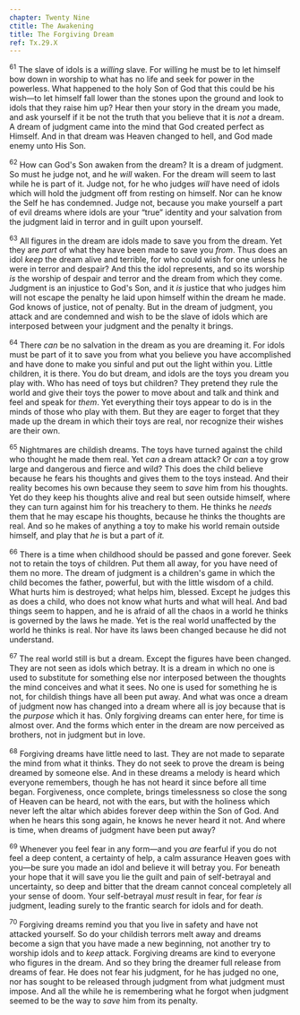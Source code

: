 ```yaml
---
chapter: Twenty Nine
ctitle: The Awakening
title: The Forgiving Dream
ref: Tx.29.X
---
```


<sup>61</sup> The slave of idols is a *willing* slave. For willing he must be to
let himself bow down in worship to what has no life and seek for power
in the powerless. What happened to the holy Son of God that this could
be his wish—to let himself fall lower than the stones upon the ground
and look to idols that they raise him up? Hear then your story in the
dream you made, and ask yourself if it be not the truth that you believe
that it is *not* a dream. A dream of judgment came into the mind that
God created perfect as Himself. And in that dream was Heaven changed to
hell, and God made enemy unto His Son.

<sup>62</sup> How can God's Son awaken from the dream? It is a dream of judgment.
So must he judge not, and he *will* waken. For the dream will seem to
last while he is part of it. Judge not, for he who judges *will* have
need of idols which will hold the judgment off from resting on himself.
Nor can he know the Self he has condemned. Judge not, because you make
yourself a part of evil dreams where idols are your “true” identity and
your salvation from the judgment laid in terror and in guilt upon
yourself.

<sup>63</sup> All figures in the dream are idols made to save you from the dream.
Yet they are *part* of what they have been made to save you *from*. Thus
does an idol *keep* the dream alive and terrible, for who could wish for
one unless he were in terror and despair? And this the idol represents,
and so its worship *is* the worship of despair and terror and the dream
from which they come. Judgment is an injustice to God's Son, and it *is*
justice that who judges him will not escape the penalty he laid upon
himself within the dream he made. God knows of justice, not of penalty.
But in the dream of judgment, you attack and are condemned and wish to
be the slave of idols which are interposed between your judgment and the
penalty it brings.

<sup>64</sup> There *can* be no salvation in the dream as you are dreaming it. For
idols must be part of it to save you from what you believe you have
accomplished and have done to make you sinful and put out the light
within you. Little children, it is there. You do but dream, and idols
are the toys you dream you play with. Who has need of toys but children?
They pretend they rule the world and give their toys the power to move
about and talk and think and feel and speak for *them*. Yet everything
their toys appear to do is in the minds of those who play with them. But
they are eager to forget that they made up the dream in which their toys
are real, nor recognize their wishes are their own.

<sup>65</sup> Nightmares are childish dreams. The toys have turned against the
child who thought he made them real. Yet *can* a dream attack? Or *can*
a toy grow large and dangerous and fierce and wild? This does the child
believe because he fears his thoughts and gives them to the toys
instead. And their reality becomes his own because they seem to *save*
him from his thoughts. Yet do they keep his thoughts alive and real but
seen outside himself, where they can turn against him for his treachery
to them. He thinks he *needs* them that he may escape his thoughts,
because he thinks the thoughts are real. And so he makes of anything a
toy to make his world remain outside himself, and play that *he* is but
a part of *it.*

<sup>66</sup> There is a time when childhood should be passed and gone forever.
Seek not to retain the toys of children. Put them all away, for you have
need of them no more. The dream of judgment is a children's game in
which the child becomes the father, powerful, but with the little wisdom
of a child. What hurts him is destroyed; what helps him, blessed. Except
he judges this as does a child, who does not know what hurts and what
will heal. And bad things seem to happen, and he is afraid of all the
chaos in a world he thinks is governed by the laws he made. Yet is the
real world unaffected by the world he thinks is real. Nor have its laws
been changed because he did not understand.

<sup>67</sup> The real world still is but a dream. Except the figures have been
changed. They are not seen as idols which betray. It is a dream in which
no one is used to substitute for something else nor interposed between
the thoughts the mind conceives and what it sees. No one is used for
something he is not, for childish things have all been put away. And
what was once a dream of judgment now has changed into a dream where all
is joy because that is the *purpose* which it has. Only forgiving dreams
can enter here, for time is almost over. And the forms which enter in
the dream are now perceived as brothers, not in judgment but in love.

<sup>68</sup> Forgiving dreams have little need to last. They are not made to
separate the mind from what it thinks. They do not seek to prove the
dream is being dreamed by someone else. And in these dreams a melody is
heard which everyone remembers, though he has not heard it since before
all time began. Forgiveness, once complete, brings timelessness so close
the song of Heaven can be heard, not with the ears, but with the
holiness which never left the altar which abides forever deep within the
Son of God. And when he hears this song again, he knows he never heard
it not. And where is time, when dreams of judgment have been put away?

<sup>69</sup> Whenever you feel fear in any form—and you *are* fearful if you do
not feel a deep content, a certainty of help, a calm assurance Heaven
goes with you—be sure you made an idol and believe it will betray you.
For beneath your hope that it will save you lie the guilt and pain of
self-betrayal and uncertainty, so deep and bitter that the dream cannot
conceal completely all your sense of doom. Your self-betrayal *must*
result in fear, for fear *is* judgment, leading surely to the frantic
search for idols and for death.

<sup>70</sup> Forgiving dreams remind you that you live in safety and have not
attacked yourself. So do your childish terrors melt away and dreams
become a sign that you have made a new beginning, not another try to
worship idols and to *keep* attack. Forgiving dreams are kind to
everyone who figures in the dream. And so they bring the dreamer full
release from dreams of fear. He does not fear his judgment, for he has
judged no one, nor has sought to be released through judgment from what
judgment must impose. And all the while he is remembering what he forgot
when judgment seemed to be the way to *save* him from its penalty.

